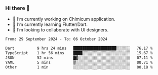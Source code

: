 ### Hi there 👋

<!--
**devcat37/devcat37** is a ✨ _special_ ✨ repository because its `README.md` (this file) appears on your GitHub profile.-->


- 🔭 I’m currently working on Chimicum application.
- 🌱 I’m currently learning Flutter/Dart.
- 👯 I’m looking to collaborate with UI designers.
<!-- - 🤔 I’m looking for help with ... -->

<!--START_SECTION:waka-->

```txt
From: 29 September 2024 - To: 06 October 2024

Dart          9 hrs 24 mins   ███████████████████░░░░░░   76.17 %
TypeScript    1 hr 56 mins    ████░░░░░░░░░░░░░░░░░░░░░   15.67 %
JSON          52 mins         █▓░░░░░░░░░░░░░░░░░░░░░░░   07.11 %
YAML          5 mins          ▒░░░░░░░░░░░░░░░░░░░░░░░░   00.71 %
Other         1 min           ░░░░░░░░░░░░░░░░░░░░░░░░░   00.18 %
```

<!--END_SECTION:waka-->
